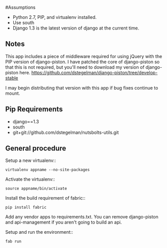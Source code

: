 #Assumptions

* Python 2.7, PIP, and virtualenv installed.
* Use south
* Django 1.3 is the latest version of django at the current time.

## Notes

This app includes a piece of middleware required for using jQuery with the PIP version of django-piston.  I have patched the core of django-piston so that
this is not required, but you'll need to download my version of django-piston here. https://github.com/dstegelman/django-piston/tree/develop-stable

I may begin distributing that version with this app if bug fixes continue to mount.

## Pip Requirements

* django==1.3
* south
* git+git://github.com/dstegelman/nutsbolts-utils.git

## General procedure 

Setup a new virtualenv::

    virtualenv appname --no-site-packages
    
Activate the virtualenv::
    
    source appname/bin/activate
    
Install the build requirement of fabric::

    pip install fabric

Add any vendor apps to requirements.txt.  You can remove django-piston and api-management if you aren't going to build an api.

Setup and run the environment::

    fab run
    

